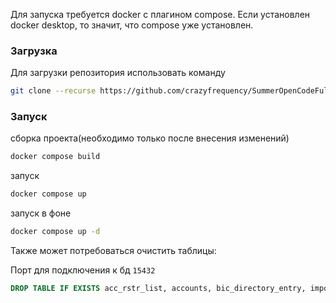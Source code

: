 Для запуска требуется docker с плагином compose. Если установлен docker desktop, то значит, что compose уже установлен.

### Загрузка

Для загрузки репозитория использовать команду

```bash
git clone --recurse https://github.com/crazyfrequency/SummerOpenCodeFullStack
```

### Запуск

сборка проекта(необходимо только после внесения изменений)

```bash
docker compose build
```

запуск

```bash
docker compose up
```

запуск в фоне

```bash
docker compose up -d
```

Также может потребоваться очистить таблицы:

Порт для подключения к бд `15432`

```sql
DROP TABLE IF EXISTS acc_rstr_list, accounts, bic_directory_entry, import_data, initial_ed, part_info, participant_info, rstr_list, swbics
```
